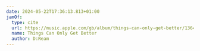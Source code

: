 ```yaml
---
date: 2024-05-22T17:36:13.813+01:00
jamOf:
  type: cite
  url: https://music.apple.com/gb/album/things-can-only-get-better/1364068455?i=1364068461
  name: Things Can Only Get Better
  author: D:Ream
---
```

